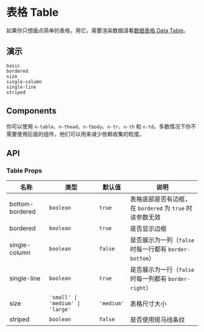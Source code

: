 # 表格 Table

<!--single-column-->

如果你只想画点简单的表格，用它。需要渲染数据请看[数据表格 Data Table](data-table)。

## 演示

```demo
basic
bordered
size
single-column
single-line
striped
```

## Components

你可以使用 `n-table`、`n-thead`、`n-tbody`、`n-tr`、`n-th` 和 `n-td`。多数情况下你不需要使用后面的组件，他们可以用来减少依赖收集的粒度。

## API

### Table Props

| 名称 | 类型 | 默认值 | 说明 |
| --- | --- | --- | --- |
| bottom-bordered | `boolean` | `true` | 表格底部是否有边框，在 `bordered` 为 `true` 时该参数无效 |
| bordered | `boolean` | `true` | 是否显示边框 |
| single-column | `boolean` | `false` | 是否展示为一列（`false` 时每一行都有 `border-bottom`） |
| single-line | `boolean` | `true` | 是否展示为一行（`false` 时每一列都有 `border-right`） |
| size | `'small' \| 'medium' \| 'large'` | `'medium'` | 表格尺寸大小 |
| striped | `boolean` | `false` | 是否使用斑马线条纹 |
